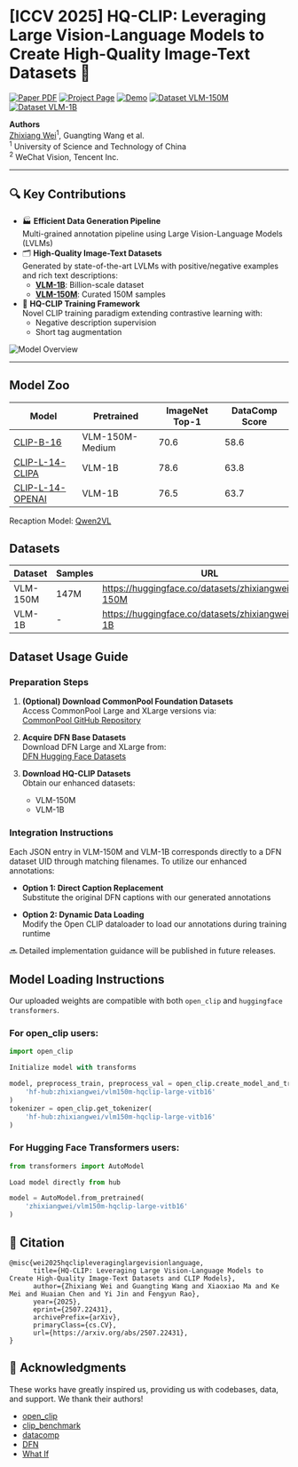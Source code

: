 # [ICCV 2025] HQ-CLIP: Leveraging Large Vision-Language Models to Create High-Quality Image-Text Datasets 🚀

[![Paper PDF](https://img.shields.io/badge/📄_Paper-PDF-critical?logo=adobeacrobatreader)](https://arxiv.org/abs/2507.22431)
[![Project Page](https://img.shields.io/badge/🌐_Project-Page-blue?logo=googlechrome)](https://zxwei.site/hqclip/)
[![Demo](https://img.shields.io/badge/🤗_Demo-HuggingFace_Spaces-yellow)](https://huggingface.co/spaces/zhixiangwei/hqclip)
[![Dataset VLM-150M](https://img.shields.io/badge/📀_Dataset-VLM--150M-brightgreen)](https://huggingface.co/datasets/zhixiangwei/VLM-150M)
[![Dataset VLM-1B](https://img.shields.io/badge/💿_Dataset-VLM--1B-success)](https://huggingface.co/datasets/zhixiangwei/VLM-1B)

**Authors**  
[Zhixiang Wei](https://zxwei.site)<sup>1</sup>, Guangting Wang et al.  
<sup>1</sup> University of Science and Technology of China  
<sup>2</sup> WeChat Vision, Tencent Inc.  

---

## 🔍 Key Contributions

* 🏭 **Efficient Data Generation Pipeline**  
Multi-grained annotation pipeline using Large Vision-Language Models (LVLMs)
* 🗂️ **High-Quality Image-Text Datasets**  
Generated by state-of-the-art LVLMs with positive/negative examples and rich text descriptions:
  - **[VLM-1B](https://huggingface.co/datasets/zhixiangwei/VLM-1B)**: Billion-scale dataset
  - **[VLM-150M](https://huggingface.co/datasets/zhixiangwei/VLM-150M)**: Curated 150M samples
* 🧠 **HQ-CLIP Training Framework**  
Novel CLIP training paradigm extending contrastive learning with:
  - Negative description supervision
  - Short tag augmentation

![Model Overview](https://github.com/user-attachments/assets/e700f75b-e0a5-4328-8466-6b496a4f971d)

---
## Model Zoo
|Model|Pretrained|ImageNet Top-1|DataComp Score|
|--|--|--|--|
|[CLIP-B-16](https://huggingface.co/zhixiangwei/vlm150m-hqclip-large-vitb16)|VLM-150M-Medium|70.6|58.6|
|[CLIP-L-14-CLIPA](https://huggingface.co/zhixiangwei/vlm1b-hqclip-xlarge-vitl14-clipa)|VLM-1B|78.6|63.8|
|[CLIP-L-14-OPENAI](https://huggingface.co/zhixiangwei/hqclip-openai-large-ft-vlm1b)|VLM-1B|76.5|63.7|

Recaption Model: [Qwen2VL](https://huggingface.co/zhixiangwei/qwen2-7b-full)

## Datasets
|Dataset|Samples|URL|
|--|--|--|
|VLM-150M|147M|https://huggingface.co/datasets/zhixiangwei/VLM-150M|
|VLM-1B|-|https://huggingface.co/datasets/zhixiangwei/VLM-1B|

## Dataset Usage Guide

### Preparation Steps
1. **(Optional) Download CommonPool Foundation Datasets**  
   Access CommonPool Large and XLarge versions via:  
   [CommonPool GitHub Repository](https://github.com/mlfoundations/datacomp#downloading-commonpool)

2. **Acquire DFN Base Datasets**  
   Download DFN Large and XLarge from:  
   [DFN Hugging Face Datasets](https://huggingface.co/datasets/apf1/datafilteringnetworks_2b)

3. **Download HQ-CLIP Datasets**  
   Obtain our enhanced datasets:
   - VLM-150M
   - VLM-1B

### Integration Instructions
Each JSON entry in VLM-150M and VLM-1B corresponds directly to a DFN dataset UID through matching filenames. To utilize our enhanced annotations:

- **Option 1: Direct Caption Replacement**  
  Substitute the original DFN captions with our generated annotations
  
- **Option 2: Dynamic Data Loading**  
  Modify the Open CLIP dataloader to load our annotations during training runtime

🔜 Detailed implementation guidance will be published in future releases.


## Model Loading Instructions

Our uploaded weights are compatible with both `open_clip` and `huggingface transformers`. 

### For open_clip users:
```python
import open_clip

Initialize model with transforms

model, preprocess_train, preprocess_val = open_clip.create_model_and_transforms(
    'hf-hub:zhixiangwei/vlm150m-hqclip-large-vitb16'
)
tokenizer = open_clip.get_tokenizer(
    'hf-hub:zhixiangwei/vlm150m-hqclip-large-vitb16'
)
```


### For Hugging Face Transformers users:
```python
from transformers import AutoModel

Load model directly from hub

model = AutoModel.from_pretrained(
    'zhixiangwei/vlm150m-hqclip-large-vitb16'
)
```

## 📝 Citation
```
@misc{wei2025hqclipleveraginglargevisionlanguage,
      title={HQ-CLIP: Leveraging Large Vision-Language Models to Create High-Quality Image-Text Datasets and CLIP Models}, 
      author={Zhixiang Wei and Guangting Wang and Xiaoxiao Ma and Ke Mei and Huaian Chen and Yi Jin and Fengyun Rao},
      year={2025},
      eprint={2507.22431},
      archivePrefix={arXiv},
      primaryClass={cs.CV},
      url={https://arxiv.org/abs/2507.22431}, 
}
```

## 🙏 Acknowledgments
These works have greatly inspired us, providing us with codebases, data, and support. We thank their authors!
* [open_clip](https://github.com/mlfoundations/open_clip.git)
* [clip_benchmark](https://github.com/LAION-AI/CLIP_benchmark)
* [datacomp](https://github.com/mlfoundations/datacomp)
* [DFN](https://huggingface.co/collections/apple/dfn-models-data-659ecf85cebd98088a9d9a3b)
* [What If](https://huggingface.co/datasets/UCSC-VLAA/Recap-DataComp-1B)
